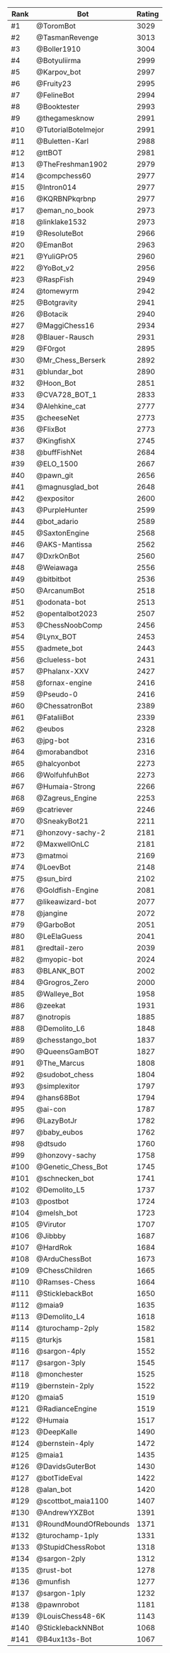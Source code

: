 Rank|Bot|Rating
---|---|---
#1|@ToromBot|3029
#2|@TasmanRevenge|3013
#3|@Boller1910|3004
#4|@Botyuliirma|2999
#5|@Karpov_bot|2997
#6|@Fruity23|2995
#7|@FelineBot|2994
#8|@Booktester|2993
#9|@thegamesknow|2991
#10|@TutorialBotelmejor|2991
#11|@Buletten-Karl|2988
#12|@ttBOT|2981
#13|@TheFreshman1902|2979
#14|@compchess60|2977
#15|@Intron014|2977
#16|@KQRBNPkqrbnp|2977
#17|@eman_no_book|2973
#18|@linklake1532|2973
#19|@ResoluteBot|2966
#20|@EmanBot|2963
#21|@YuliGPrO5|2960
#22|@YoBot_v2|2956
#23|@RaspFish|2949
#24|@tomewyrm|2942
#25|@Botgravity|2941
#26|@Botacik|2940
#27|@MaggiChess16|2934
#28|@Blauer-Rausch|2931
#29|@F0rgot|2895
#30|@Mr_Chess_Berserk|2892
#31|@blundar_bot|2890
#32|@Hoon_Bot|2851
#33|@CVA728_BOT_1|2833
#34|@Alehkine_cat|2777
#35|@cheeseNet|2773
#36|@FlixBot|2773
#37|@KingfishX|2745
#38|@buffFishNet|2684
#39|@ELO_1500|2667
#40|@pawn_git|2656
#41|@magnusglad_bot|2648
#42|@expositor|2600
#43|@PurpleHunter|2599
#44|@bot_adario|2589
#45|@SaxtonEngine|2568
#46|@AKS-Mantissa|2562
#47|@DxrkOnBot|2560
#48|@Weiawaga|2556
#49|@bitbitbot|2536
#50|@ArcanumBot|2518
#51|@odonata-bot|2513
#52|@opentalbot2023|2507
#53|@ChessNoobComp|2456
#54|@Lynx_BOT|2453
#55|@admete_bot|2443
#56|@clueless-bot|2431
#57|@Phalanx-XXV|2427
#58|@fornax-engine|2416
#59|@Pseudo-0|2416
#60|@ChessatronBot|2389
#61|@FataliiBot|2339
#62|@eubos|2328
#63|@jpg-bot|2316
#64|@morabandbot|2316
#65|@halcyonbot|2273
#66|@WolfuhfuhBot|2273
#67|@Humaia-Strong|2266
#68|@Zagreus_Engine|2253
#69|@catriever|2246
#70|@SneakyBot21|2211
#71|@honzovy-sachy-2|2181
#72|@MaxwellOnLC|2181
#73|@matmoi|2169
#74|@LoevBot|2148
#75|@sun_bird|2102
#76|@Goldfish-Engine|2081
#77|@likeawizard-bot|2077
#78|@jangine|2072
#79|@GarboBot|2051
#80|@LeElaGuess|2041
#81|@redtail-zero|2039
#82|@myopic-bot|2024
#83|@BLANK_BOT|2002
#84|@Grogros_Zero|2000
#85|@Walleye_Bot|1958
#86|@zeekat|1931
#87|@notropis|1885
#88|@Demolito_L6|1848
#89|@chesstango_bot|1837
#90|@QueensGamBOT|1827
#91|@The_Marcus|1808
#92|@sudobot_chess|1804
#93|@simplexitor|1797
#94|@hans68Bot|1794
#95|@ai-con|1787
#96|@LazyBotJr|1782
#97|@baby_eubos|1762
#98|@dtsudo|1760
#99|@honzovy-sachy|1758
#100|@Genetic_Chess_Bot|1745
#101|@schnecken_bot|1741
#102|@Demolito_L5|1737
#103|@postbot|1724
#104|@melsh_bot|1723
#105|@Virutor|1707
#106|@Jibbby|1687
#107|@HardRok|1684
#108|@ArduChessBot|1673
#109|@ChessChildren|1665
#110|@Ramses-Chess|1664
#111|@SticklebackBot|1650
#112|@maia9|1635
#113|@Demolito_L4|1618
#114|@turochamp-2ply|1582
#115|@turkjs|1581
#116|@sargon-4ply|1552
#117|@sargon-3ply|1545
#118|@monchester|1525
#119|@bernstein-2ply|1522
#120|@maia5|1519
#121|@RadianceEngine|1519
#122|@Humaia|1517
#123|@DeepKalle|1490
#124|@bernstein-4ply|1472
#125|@maia1|1435
#126|@DavidsGuterBot|1430
#127|@botTideEval|1422
#128|@alan_bot|1420
#129|@scottbot_maia1100|1407
#130|@AndrewYXZBot|1391
#131|@RoundMoundOfRebounds|1371
#132|@turochamp-1ply|1331
#133|@StupidChessRobot|1318
#134|@sargon-2ply|1312
#135|@rust-bot|1278
#136|@munfish|1277
#137|@sargon-1ply|1232
#138|@pawnrobot|1181
#139|@LouisChess48-6K|1143
#140|@SticklebackNNBot|1068
#141|@B4ux1t3s-Bot|1067
